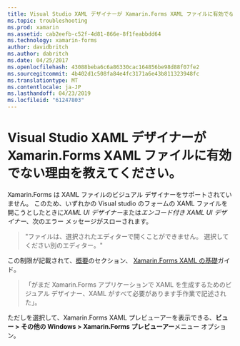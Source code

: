 ```yaml
---
title: Visual Studio XAML デザイナーが Xamarin.Forms XAML ファイルに有効でない理由を教えてください。
ms.topic: troubleshooting
ms.prod: xamarin
ms.assetid: cab2eefb-c52f-4d81-866e-8f1feabbdd64
ms.technology: xamarin-forms
author: davidbritch
ms.author: dabritch
ms.date: 04/25/2017
ms.openlocfilehash: 43088beba6c6a86330cac164856be98d88f07fe2
ms.sourcegitcommit: 4b402d1c508fa84e4fc3171a6e43b811323948fc
ms.translationtype: MT
ms.contentlocale: ja-JP
ms.lasthandoff: 04/23/2019
ms.locfileid: "61247803"
---
```

# <a name="why-doesnt-the-visual-studio-xaml-designer-work-for-xamarinforms-xaml-files"></a>Visual Studio XAML デザイナーが Xamarin.Forms XAML ファイルに有効でない理由を教えてください。

Xamarin.Forms は XAML ファイルのビジュアル デザイナーをサポートされていません。 このため、いずれかの Visual studio のフォームの XAML ファイルを開こうとしたときに*XAML UI デザイナー*または*エンコード付き XAML UI デザイナー*、次のエラー メッセージがスローされます。

> "ファイルは、選択されたエディターで開くことができません。 選択してください別のエディター。"

この制限が記載されて、[概要](~/xamarin-forms/xaml/xaml-basics/index.md#Overview)のセクション、 [Xamarin.Forms XAML の基礎](~/xamarin-forms/xaml/xaml-basics/index.md)ガイド。

> 「がまだ Xamarin.Forms アプリケーションで XAML を生成するためのビジュアル デザイナー、XAML がすべて必要があります手作業で記述された」。

ただしを選択して、Xamarin.Forms XAML プレビューアーを表示できる、**ビュー > その他の Windows > Xamarin.Forms プレビューアー**メニュー オプション。

